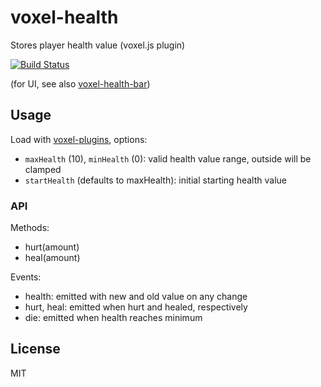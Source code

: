 # voxel-health

Stores player health value (voxel.js plugin)

[![Build Status](https://travis-ci.org/deathcap/voxel-health.png)](https://travis-ci.org/deathcap/voxel-health)

(for UI, see also [voxel-health-bar](https://github.com/deathcap/voxel-health-bar))

## Usage

Load with [voxel-plugins](https://github.com/deathcap/voxel-plugins), options:

* `maxHealth` (10), `minHealth` (0): valid health value range, outside will be clamped
* `startHealth` (defaults to maxHealth): initial starting health value

### API

Methods:

* hurt(amount)
* heal(amount)

Events:

* health: emitted with new and old value on any change
* hurt, heal: emitted when hurt and healed, respectively
* die: emitted when health reaches minimum

## License

MIT

